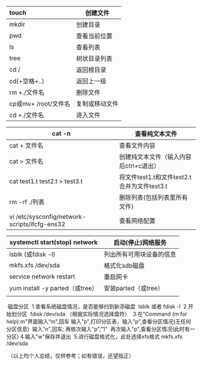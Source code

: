 | touch                 | 创建文件       |
| :-------------------- | -------------- |
| mkdir                 | 创建目录       |
| pwd                   | 查看当前位置   |
| ls                    | 查看列表       |
| tree                  | 树状目录列表   |
| cd  /                 | 返回根目录     |
| cd(+空格+..)          | 返回上一级     |
| rm  +./文件名         | 删除文件       |
| cp或mv+  /root/文件名 | 复制或移动文件 |
| cd  +./文件名         | 进入文件       |

| cat -n                                         | 查看纯文本文件                              |
| ---------------------------------------------- | ------------------------------------------- |
| cat   +   文件名                               | 查看文件内容                                |
| cat   >    文件名                              | 创建纯文本文件（输入内容后ctrl+c退出）      |
| cat   test1.t   test2.t  > test3.t             | 将文件test1.t和文件test2.t合并为文件test3.t |
| rm  -rf  ./列表                                | 删除列表(包括列表里所有文件)                |
| vi  /etc/sysconfig/network-scripts/ifcfg-ens32 | 查看网络配置                                |

| systemctl  start(stop)  network     | 启动(停止)网络服务       |
| ----------------------------------- | ------------------------ |
| lsblk (或fdisk  -l)                 | 列出所有可用块设备的信息 |
| mkfs.xfs  /dev/sda                  | 格式化sdb磁盘            |
| service network restart             | 重启网卡                 |
| yum  install   -y  parted（或tree） | 安装parted（或tree）     |
|                                     |                          |

​    磁盘分区
​      1.查看系统磁盘情况，是否能够扫到新添磁盘
​        lsblk 或者 fdisk -l
​      2.开始划分区
​         fdisk /dev/sda （根据实际情况选择盘符）
​      3.在"Command (m for help):m"界面输入“m",回车
​          输入"p",打印分区表，输入"p",查看分区情况(无任何分区信息)
​          输入"n",回车; 再依次输入"p","1"
​          再次输入"p",查看分区情况(此时有一分区)
​      4.输入"w"保存并退出
​      5.进行磁盘格式化，此处选择xfs格式 mkfs.xfs /dev/sda

​                           （以上均个人总结，仅供参考；如有错误，还望指正）